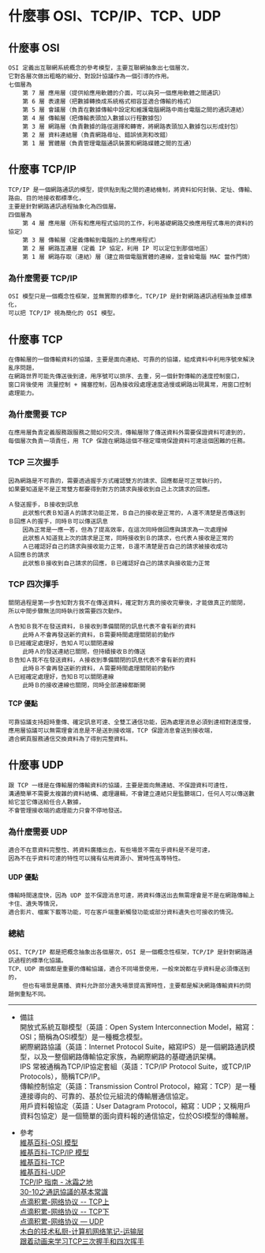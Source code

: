 # 什麼事 OSI、TCP/IP、TCP、UDP

## 什麼事 OSI
    OSI 定義出互聯網系統概念的參考模型，主要互聯網抽象出七個層次，
    它對各層次做出粗略的細分、對設計協議作為一個引導的作用。
    七個層為
        第 7 層 應用層（提供給應用軟體的介面，可以與另一個應用軟體之間通訊）
        第 6 層 表達層（把數據轉換成系統格式相容並適合傳輸的格式）
        第 5 層 會議層（負責在數據傳輸中設定和維護電腦網路中兩台電腦之間的通訊連結）
        第 4 層 傳輸層（把傳輸表頭加入數據以行程數據包）
        第 3 層 網路層（負責數據的路徑選擇和轉寄，將網路表頭加入數據包以形成封包）
        第 2 層 資料連結層（負責網路尋址、錯誤偵測和改錯）
        第 1 層 實體層（負責管理電腦通訊裝置和網路媒體之間的互通）

## 什麼事 TCP/IP
    TCP/IP 是一個網路通訊的模型，提供點到點之間的連結機制，將資料如何封裝、定址、傳輸、路由、目的地接收都標準化，
    主要是針對網路通訊過程抽象化為四個層。
    四個層為
        第 4 層 應用層（所有和應用程式協同的工作，利用基礎網路交換應用程式專用的資料的協定）
        第 3 層 傳輸層（定義傳輸到電腦的上的應用程式）
        第 2 層 網路互連層（定義 IP 協定，利用 IP 可以定位到那個地區）
        第 1 層 網路存取（連結）層（建立兩個電腦實體的連線，並會給電腦 MAC 當作門牌）

### 為什麼需要 TCP/IP
    OSI 模型只是一個概念性框架，並無實際的標準化，TCP/IP 是針對網路通訊過程抽象並標準化，
    可以把 TCP/IP 視為簡化的 OSI 模型。

## 什麼事 TCP
    在傳輸層的一個傳輸資料的協議，主要是面向連結、可靠的的協議，組成資料中利用序號來解決亂序問題，
    在網路世界可能先傳送後到達，用序號可以排序、去重，另一個針對傳輸的速度控制窗口，
    窗口背後使用 流量控制 + 擁塞控制，因為接收段處理速度過慢或網路出現異常，用窗口控制處理能力。

### 為什麼需要 TCP
    在應用層負責定義服務跟服務之間如何交流，傳輸層除了傳送資料外需要保證資料可達到的，
    每個層次負責一項責任，用 TCP 保證在網路這個不穩定環境保證資料可達這個困難的任務。

### TCP 三次握手
    因為網路是不可靠的，需要透過握手方式確認雙方的請求、回應都是可正常執行的，
    如果要知道是不是正常雙方都要得到對方的請求與接收到自己上次請求的回應。
    
    Ａ發送握手，Ｂ接收到訊息
        此狀態代表Ｂ知道Ａ的請求功能正常，Ｂ自己的接收是正常的，Ａ還不清楚是否傳送到
    Ｂ回應Ａ的握手，同時Ｂ可以傳送訊息
        因為正常是一應一答，但為了提高效率，在這次同時做回應與請求為一次處理掉
        此狀態Ａ知道我上次的請求是正常，同時接收到Ｂ的請求，也代表Ａ接收是正常的
        Ａ已確認好自己的請求與接收能力正常，Ｂ還不清楚是否自己的請求被接收成功
    Ａ回應Ｂ的請求
        此狀態Ｂ接收到自己請求的回應，Ｂ已確認好自己的請求與接收能力正常

### TCP 四次揮手
    關閉過程是第一步告知對方我不在傳送資料，確定對方真的接收完畢後，才能做真正的關閉，
    所以中間步驟無法同時執行故需要四次動作。
    
    Ａ告知Ｂ我不在發送資料，Ｂ接收到準備關閉的訊息代表不會有新的資料
        此時Ａ不會再發送新的資料，Ｂ需要時間處理關閉前的動作
    Ｂ已經確定處理好，告知Ａ可以關閉連線
        此時Ａ的發送連結已關閉，但持續接收Ｂ的傳送
    Ｂ告知Ａ我不在發送資料，Ａ接收到準備關閉的訊息代表不會有新的資料
        此時Ｂ不會再發送新的資料，Ａ需要時間處理關閉前的動作
    Ａ已經確定處理好，告知Ｂ可以關閉連線
        此時Ｂ的接收連線也關閉，同時全部連線都斷開

#### TCP 優點
    可靠協議支持超時重傳、確定訊息可達、全雙工通信功能，因為處理消息必須到達相對速度慢，
    應用層協議可以無需理會消息是不是送到接收端，TCP 保證消息會送到接收端，
    適合網頁服務通信交換資料為了得到完整資料。

## 什麼事 UDP
    跟 TCP 一樣是在傳輸層的傳輸資料的協議，主要是面向無連結、不保證資料可達性，
    溝通簡單不需要太複雜的資料結構、處理邏輯，不會建立連結只是監聽端口，任何人可以傳送數給它並它傳送給任合人數據，
    不會管理接收端的處理能力只會不停地發送。

### 為什麼需要 UDP
    適合不在意資料完整性、將資料廣播出去，有些場景不需在乎資料是不是可達，
    因為不在乎資料可達的特性可以擁有佔用資源小、實時性高等特性。

#### UDP 優點
    傳輸時間速度快，因為 UDP 並不保證消息可達，將資料傳送出去無需理會是不是在網路傳輸上卡住、遺失等情況，
    適合影片、檔案下載等功能，可在客戶端重新觸發功能或部分資料遺失也可接收的情況。

### 總結
    OSI、TCP/IP 都是把概念抽象出各個層次，OSI 是一個概念性框架，TCP/IP 是針對網路通訊過程的標準化協議。
    TCP、UDP 兩個都是重要的傳輸協議，適合不同場景使用，一般來說都在乎資料是必須傳送到的，
        但也有場景是廣播、資料允許部分遺失場景提高實時性，主要都是解決網路傳輸資料的問題側重點不同。

---
- 備註
    <br/>
    開放式系統互聯模型（英語：Open System Interconnection Model，縮寫：OSI；簡稱為OSI模型）是一種概念模型。
    <br/>
    網際網路協議（英語：Internet Protocol Suite，縮寫IPS）是一個網路通訊模型，以及一整個網路傳輸協定家族，為網際網路的基礎通訊架構。
    <br/>
    IPS 常被通稱為TCP/IP協定套組（英語：TCP/IP Protocol Suite，或TCP/IP Protocols），簡稱TCP/IP。
    <br/>
    傳輸控制協定（英語：Transmission Control Protocol，縮寫：TCP）是一種連接導向的、可靠的、基於位元組流的傳輸層通信協定。
    <br/>
    用戶資料報協定（英語：User Datagram Protocol，縮寫：UDP；又稱用戶資料包協定）是一個簡單的面向資料報的通信協定，位於OSI模型的傳輸層。

- 參考
    <br/>
    [維基百科-OSI 模型](https://zh.wikipedia.org/wiki/OSI%E6%A8%A1%E5%9E%8B)
    <br/>
    [維基百科-TCP/IP 模型](https://zh.wikipedia.org/wiki/TCP/IP%E5%8D%8F%E8%AE%AE%E6%97%8F)
    <br/>
    [維基百科-TCP](https://zh.wikipedia.org/wiki/%E4%BC%A0%E8%BE%93%E6%8E%A7%E5%88%B6%E5%8D%8F%E8%AE%AE)
    <br/>
    [維基百科-UDP](https://zh.wikipedia.org/wiki/%E7%94%A8%E6%88%B7%E6%95%B0%E6%8D%AE%E6%8A%A5%E5%8D%8F%E8%AE%AE)
    <br/>
    [TCP/IP 指南 - 冰霜之地](https://halfrost.com/tcp_ip/)
    <br/>
    [30-10之通訊協議的基本常識](https://ithelp.ithome.com.tw/articles/10205102)
    <br/>
    [点滴积累-网络协议 -- TCP上](http://zhongmingmao.me/2019/07/16/network-protocol-tcp-1/)
    <br/>
    [点滴积累-网络协议 -- TCP下](http://zhongmingmao.me/2019/07/17/network-protocol-tcp-2/)
    <br/>
    [点滴积累-网络协议 — UDP](http://zhongmingmao.me/2019/06/14/network-protocol-udp/)
    <br/>
    [木白的技术私厨-计算机网络笔记-运输层](http://cbsheng.github.io/posts/%E8%AE%A1%E7%AE%97%E6%9C%BA%E7%BD%91%E7%BB%9C%E7%AC%94%E8%AE%B0-%E8%BF%90%E8%BE%93%E5%B1%82/)
    <br/>
    [跟着动画来学习TCP三次握手和四次挥手](https://juejin.im/post/6844903625513238541)
    